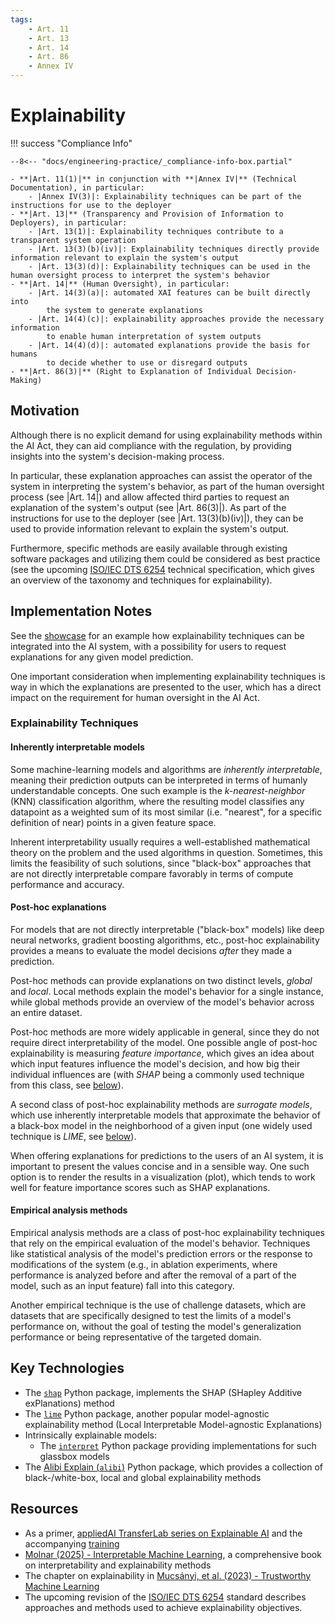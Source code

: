 ```yaml
---
tags:
    - Art. 11
    - Art. 13
    - Art. 14
    - Art. 86
    - Annex IV
---
```


# Explainability

!!! success "Compliance Info"

    --8<-- "docs/engineering-practice/_compliance-info-box.partial"

    - **|Art. 11(1)|** in conjunction with **|Annex IV|** (Technical Documentation), in particular:
        - |Annex IV(3)|: Explainability techniques can be part of the instructions for use to the deployer
    - **|Art. 13|** (Transparency and Provision of Information to Deployers), in particular:
        - |Art. 13(1)|: Explainability techniques contribute to a transparent system operation
        - |Art. 13(3)(b)(iv)|: Explainability techniques directly provide information relevant to explain the system's output
        - |Art. 13(3)(d)|: Explainability techniques can be used in the human oversight process to interpret the system's behavior
    - **|Art. 14|** (Human Oversight), in particular:
        - |Art. 14(3)(a)|: automated XAI features can be built directly into
            the system to generate explanations
        - |Art. 14(4)(c)|: explainability approaches provide the necessary information
            to enable human interpretation of system outputs
        - |Art. 14(4)(d)|: automated explanations provide the basis for humans
            to decide whether to use or disregard outputs
    - **|Art. 86(3)|** (Right to Explanation of Individual Decision-Making)

## Motivation

Although there is no explicit demand for using explainability methods within the AI Act, they can aid compliance with the regulation, by providing insights into the system's decision-making process.

In particular, these explanation approaches can assist the operator of the system in interpreting the system's behavior, as part of the human oversight process (see |Art. 14|) and allow affected third parties to request an explanation of the system's output (see |Art. 86(3)|).
As part of the instructions for use to the deployer (see |Art. 13(3)(b)(iv)|), they can be used to provide information relevant to explain the system's output.

Furthermore, specific methods are easily available through existing software packages and utilizing them could be considered as best practice (see the upcoming [ISO/IEC DTS 6254](#iso6254) technical specification, which gives an overview of the taxonomy and techniques for explainability).

## Implementation Notes

See the [showcase](../showcase/implementation-notes/explainability.md) for an example how explainability techniques can be integrated into the AI system, with a possibility for users to request explanations for any given model prediction.

One important consideration when implementing explainability techniques is way in which the explanations are presented to the user, which has a direct impact on the requirement for human oversight in the AI Act.

### Explainability Techniques

#### Inherently interpretable models

Some machine-learning models and algorithms are _inherently interpretable_, meaning their prediction outputs can be interpreted in terms of humanly understandable concepts.
One such example is the _k-nearest-neighbor_ (KNN) classification algorithm, where the resulting model classifies any datapoint as a weighted sum of its most similar (i.e. "nearest", for a specific definition of near) points in a given feature space.

Inherent interpretability usually requires a well-established mathematical theory on the problem and the used algorithms in question.
Sometimes, this limits the feasibility of such solutions, since "black-box" approaches that are not directly interpretable compare favorably in terms of compute performance and accuracy.

#### Post-hoc explanations

For models that are not directly interpretable ("black-box" models) like deep neural networks, gradient boosting algorithms, etc., post-hoc explainability provides a means to evaluate the model decisions _after_ they made a prediction.

Post-hoc methods can provide explanations on two distinct levels, _global_ and _local_.
Local methods explain the model's behavior for a single instance, while global methods provide an overview of the model's behavior across an entire dataset.

Post-hoc methods are more widely applicable in general, since they do not require direct interpretability of the model.
One possible angle of post-hoc explainability is measuring _feature importance_, which gives an idea about which input features influence the model's decision, and how big their individual influences are (with _SHAP_ being a commonly used technique from this class, see [below](#key-technologies)).

A second class of post-hoc explainability methods are _surrogate models_, which use inherently interpretable models that approximate the behavior of a black-box model in the neighborhood of a given input (one widely used technique is _LIME_, see [below](#key-technologies)).

When offering explanations for predictions to the users of an AI system, it is important to present the values concise and in a sensible way.
One such option is to render the results in a visualization (plot), which tends to work well for feature importance scores such as SHAP explanations.

#### Empirical analysis methods

Empirical analysis methods are a class of post-hoc explainability techniques that rely on the empirical evaluation of the model's behavior.
Techniques like statistical analysis of the model's prediction errors or the response to modifications of the system (e.g., in ablation experiments, where performance is analyzed before and after the removal of a part of the model, such as an input feature) fall into this category.

Another empirical technique is the use of challenge datasets, which are datasets that are specifically designed to test the limits of a model's performance on, without the goal of testing the model's generalization performance or being representative of the targeted domain.

## Key Technologies

-   The [`shap`](https://shap.readthedocs.io/en/latest/) Python package, implements the SHAP (SHapley Additive exPlanations) method
-   The [`lime`](https://lime-ml.readthedocs.io/en/latest/index.html) Python package, another popular model-agnostic explainability method (Local Interpretable Model-agnostic Explanations)
-   Intrinsically explainable models:
    -   The [`interpret`](https://interpret.ml/) Python package providing implementations for such glassbox models
-   The [Alibi Explain (`alibi`)](https://docs.seldon.io/projects/alibi/en/stable/) Python package, which provides a collection of black-/white-box, local and global explainability methods

## Resources

-   As a primer, [appliedAI TransferLab series on Explainable AI](https://transferlab.ai/series/explainable-ai/)
    and the accompanying [training](https://github.com/aai-institute/tfl-training-explainable-ai)
-   [Molnar (2025) - Interpretable Machine Learning](https://christophm.github.io/interpretable-ml-book/), a comprehensive book on interpretability and explainability methods
-   The chapter on explainability in [Mucsányi, et al. (2023) - Trustworthy Machine Learning](https://trustworthyml.io/)
-   <a name="iso6254"></a> The upcoming revision of the [ISO/IEC DTS 6254](https://www.iso.org/standard/82148.html) standard describes approaches and methods used to achieve explainability objectives.
